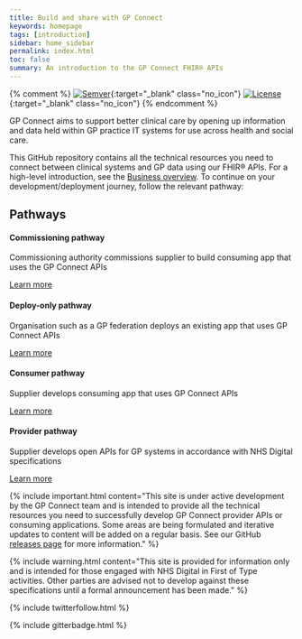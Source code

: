 ```yaml
---
title: Build and share with GP Connect
keywords: homepage
tags: [introduction]
sidebar: home_sidebar
permalink: index.html
toc: false
summary: An introduction to the GP Connect FHIR® APIs
---
```


{% comment %}
[![Semver](http://img.shields.io/badge/semver-2.0.0-yellow.svg)](http://semver.org/spec/v2.0.0.html){:target="_blank" class="no_icon"} [![License](http://img.shields.io/:license-apache2-blue.svg)](http://www.apache.org/licenses/LICENSE-2.0.html){:target="_blank" class="no_icon"} 
{% endcomment %}

GP Connect aims to support better clinical care by opening up information and data held within GP practice IT systems for use across health and social care.

This GitHub repository contains all the technical resources you need to connect between clinical systems and GP data using our FHIR&reg; APIs. For a high-level introduction, see the [Business overview](overview_business.html). To continue on your development/deployment journey, follow the relevant pathway:

<div class="row">
         <div class="col-lg-12">
                  <h2 class="page-header">Pathways</h2>
                                    </div>
         <div class="col-md-3 col-sm-6">
             <div class="panel panel-default text-center">
                 <div class="panel-heading">
                     <span class="fa-stack fa-5x">
                           <i class="fa fa-circle fa-stack-2x text-primary" style="color:#005EB8"></i>
                           <i class="fa fa-book fa-stack-1x fa-inverse"></i>
                     </span>
                 </div>
                 <div class="panel-body" align="left">
                     <h4>Commissioning pathway</h4>
                         <p align="left">Commissioning authority commissions supplier to build consuming app that uses the GP Connect APIs</p>
                     <a href="overview_business.html" class="btn btn-primary">Learn more</a>
                 </div>
             </div>
         </div>
         <div class="col-md-3 col-sm-6">
             <div class="panel panel-default text-center">
                 <div class="panel-heading">
                     <span class="fa-stack fa-5x">
                           <i class="fa fa-circle fa-stack-2x text-primary" style="color:#005EB8"></i>
                           <i class="fa fa-medkit fa-stack-1x fa-inverse"></i>
                     </span>
                 </div>
                 <div class="panel-body" align="left">
                     <h4>Deploy-only pathway</h4>
                     <p align="left">Organisation such as a GP federation deploys an existing app that uses GP Connect APIs</p>
                     <a href="overview_commissioning_pathway.html" class="btn btn-primary">Learn more</a>
                 </div>
             </div>
         </div>
         <div class="col-md-3 col-sm-6">
             <div class="panel panel-default text-center">
                 <div class="panel-heading">
                     <span class="fa-stack fa-5x">
                           <i class="fa fa-circle fa-stack-2x text-primary" style="color:#005EB8"></i>
                           <i class="fa fa-user fa-stack-1x fa-inverse"></i>
                     </span>
                 </div>
                 <div class="panel-body" align="left">
                     <h4>Consumer pathway</h4>
                     <p align="left">Supplier develops consuming app that uses GP Connect APIs</p>
                     <a href="overview_consumer_pathway.html" class="btn btn-primary">Learn more</a>
                 </div>
             </div>
         </div>
         <div class="col-md-3 col-sm-6">
             <div class="panel panel-default text-center">
                 <div class="panel-heading">
                     <span class="fa-stack fa-5x">
                           <i class="fa fa-circle fa-stack-2x text-primary" style="color:#005EB8"></i>
                           <i class="fa fa-database fa-stack-1x fa-inverse"></i>
                     </span>
                 </div>
                 <div class="panel-body" align="left">
                     <h4>Provider pathway</h4>
                     <p align="left">Supplier develops open APIs for GP systems in accordance with NHS Digital specifications</p>
                     <a href="overview_provider_pathway.html" class="btn btn-primary">Learn more</a>
                 </div>
             </div>
         </div>
</div>

{% include important.html content="This site is under active development by the GP Connect team and is intended to provide all the technical resources you need to successfully develop GP Connect provider APIs or consuming applications. Some areas are being formulated and iterative updates to content will be added on a regular basis. See our GitHub [releases page](https://github.com/nhsconnect/gpconnect/releases) for more information." %}

{% include warning.html content="This site is provided for information only and is intended for those engaged with NHS Digital in First of Type activities. Other parties are advised not to develop against these specifications until a formal announcement has been made." %}

{% include twitterfollow.html %}

{% include gitterbadge.html %}



